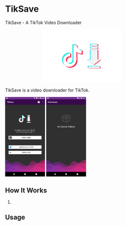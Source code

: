 # TikSave
TikSave - A TikTok Video Downloader

<p align="center">
  <img src="https://raw.githubusercontent.com/MattJAshworth/TikSave/master/app/src/main/res/drawable/tik.png" alt="TikSave Logo" width="260">
</p
  
TikSave is a video downloader for TikTok.

<p float="left">
  <img src="https://raw.githubusercontent.com/MattJAshworth/TikSave/master/device-2018-11-16-060135.png" width="130" />
  <img src="https://raw.githubusercontent.com/MattJAshworth/TikSave/master/device-2018-11-16-060201.png" width="130" /> 
</p>

## How It Works

1. 


## Usage
